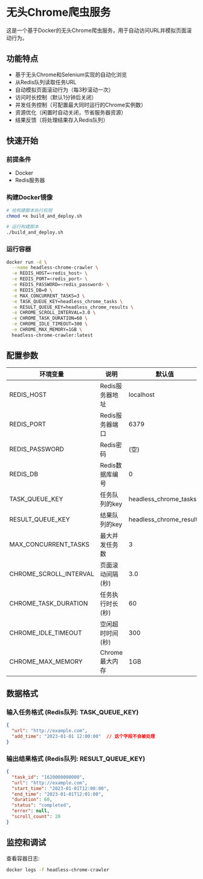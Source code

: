 # 无头Chrome爬虫服务

这是一个基于Docker的无头Chrome爬虫服务，用于自动访问URL并模拟页面滚动行为。

## 功能特点

- 基于无头Chrome和Selenium实现的自动化浏览
- 从Redis队列读取任务URL
- 自动模拟页面滚动行为（每3秒滚动一次）
- 访问时长控制（默认1分钟后关闭）
- 并发任务控制（可配置最大同时运行的Chrome实例数）
- 资源优化（闲置时自动关闭，节省服务器资源）
- 结果反馈（将处理结果存入Redis队列）

## 快速开始

### 前提条件

- Docker
- Redis服务器

### 构建Docker镜像

```bash
# 给构建脚本执行权限
chmod +x build_and_deploy.sh

# 运行构建脚本
./build_and_deploy.sh
```

### 运行容器

```bash
docker run -d \
  --name headless-chrome-crawler \
  -e REDIS_HOST=<redis_host> \
  -e REDIS_PORT=<redis_port> \
  -e REDIS_PASSWORD=<redis_password> \
  -e REDIS_DB=0 \
  -e MAX_CONCURRENT_TASKS=3 \
  -e TASK_QUEUE_KEY=headless_chrome_tasks \
  -e RESULT_QUEUE_KEY=headless_chrome_results \
  -e CHROME_SCROLL_INTERVAL=3.0 \
  -e CHROME_TASK_DURATION=60 \
  -e CHROME_IDLE_TIMEOUT=300 \
  -e CHROME_MAX_MEMORY=1GB \
  headless-chrome-crawler:latest
```

## 配置参数

| 环境变量 | 说明 | 默认值 |
|------------|-------------|-------------|
| REDIS_HOST | Redis服务器地址 | localhost |
| REDIS_PORT | Redis服务器端口 | 6379 |
| REDIS_PASSWORD | Redis密码 | (空) |
| REDIS_DB | Redis数据库编号 | 0 |
| TASK_QUEUE_KEY | 任务队列的key | headless_chrome_tasks |
| RESULT_QUEUE_KEY | 结果队列的key | headless_chrome_results |
| MAX_CONCURRENT_TASKS | 最大并发任务数 | 3 |
| CHROME_SCROLL_INTERVAL | 页面滚动间隔(秒) | 3.0 |
| CHROME_TASK_DURATION | 任务执行时长(秒) | 60 |
| CHROME_IDLE_TIMEOUT | 空闲超时时间(秒) | 300 |
| CHROME_MAX_MEMORY | Chrome最大内存 | 1GB |

## 数据格式

### 输入任务格式 (Redis队列: TASK_QUEUE_KEY)

```json
{
  "url": "http://example.com",
  "add_time": "2023-01-01 12:00:00"  // 这个字段不会被处理
}
```

### 输出结果格式 (Redis队列: RESULT_QUEUE_KEY)

```json
{
  "task_id": "1620000000000",
  "url": "http://example.com",
  "start_time": "2023-01-01T12:00:00",
  "end_time": "2023-01-01T12:01:00",
  "duration": 60,
  "status": "completed",
  "error": null,
  "scroll_count": 20
}
```

## 监控和调试

查看容器日志:

```bash
docker logs -f headless-chrome-crawler
```
